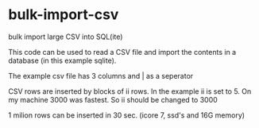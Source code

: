 bulk-import-csv
===============

bulk import large CSV into SQL(ite) 

This code can be used to read a CSV file and import the contents in a database (in this example sqlite).

The example csv file has 3 columns and | as a seperator

CSV rows are inserted by blocks of ii rows.
In the example ii is set to 5.
On my machine 3000 was fastest.
So ii should be changed to 3000

1 milion rows can be inserted in 30 sec.
(icore 7, ssd's and 16G memory)

